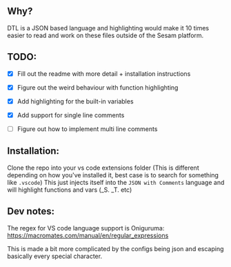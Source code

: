 ## Why?
DTL is a JSON based language and highlighting would make it 10 times easier to read and work on these files outside of the Sesam platform.


## TODO:
- [x] Fill out the readme with more detail + installation instructions
- [x] Figure out the weird behaviour with function highlighting
- [x] Add highlighting for the built-in variables
- [x] Add support for single line comments
- [ ] Figure out how to implement multi line comments


## Installation:
Clone the repo into your vs code extensions folder (This is different depending on how you've installed it, best case is to search for something like `.vscode`)
This just injects itself into the `JSON with Comments` language and will highlight functions and vars (_S. _T. etc)


## Dev notes:
The regex for VS code language support is Oniguruma: https://macromates.com/manual/en/regular_expressions

This is made a bit more complicated by the configs being json and escaping basically every special character.

